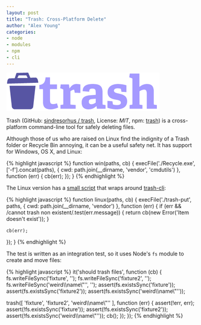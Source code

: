 ```yaml
---
layout: post
title: "Trash: Cross-Platform Delete"
author: "Alex Young"
categories:
- node
- modules
- npm
- cli
---
```


![Trash](/images/posts/trash.png)

Trash (GitHub: [sindresorhus / trash](https://github.com/sindresorhus/trash), License: _MIT_, npm: [trash](https://www.npmjs.org/package/trash)) is a cross-platform command-line tool for safely deleting files.

Although those of us who are raised on Linux find the indignity of a Trash folder or Recycle Bin annoying, it can be a useful safety net.  It has support for Windows, OS X, and Linux:

{% highlight javascript %}
function win(paths, cb) {
  execFile('./Recycle.exe', ['-f'].concat(paths), {
    cwd: path.join(__dirname, 'vendor', 'cmdutils')
  }, function (err) {
    cb(err);
  });
}
{% endhighlight %}

The Linux version has a [small script](https://github.com/sindresorhus/trash/blob/master/vendor/trash-put) that wraps around [trash-cli](https://github.com/andreafrancia/trash-cli):

{% highlight javascript %}
function linux(paths, cb) {
  execFile('./trash-put', paths, {
    cwd: path.join(__dirname, 'vendor')
  }, function (err) {
    if (err && /cannot trash non existent/.test(err.message)) {
      return cb(new Error('Item doesn\'t exist'));
    }

    cb(err);
  });
}
{% endhighlight %}

The test is written as an integration test, so it uses Node's `fs` module to create and move files:

{% highlight javascript %}
it('should trash files', function (cb) {
  fs.writeFileSync('fixture', '');
  fs.writeFileSync('fixture2', '');
  fs.writeFileSync('weird\\\\name\\"\'', '');
  assert(fs.existsSync('fixture'));
  assert(fs.existsSync('fixture2'));
  assert(fs.existsSync('weird\\\\name\\"\''));

  trash([
    'fixture',
    'fixture2',
    'weird\\\\name\\"\''
  ], function (err) {
    assert(!err, err);
    assert(!fs.existsSync('fixture'));
    assert(!fs.existsSync('fixture2'));
    assert(!fs.existsSync('weird\\\\name\\"\''));
    cb();
  });
});
{% endhighlight %}
